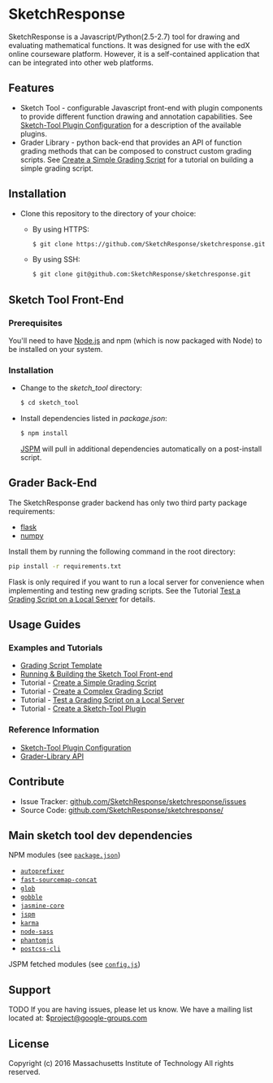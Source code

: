 SketchResponse
===========

SketchResponse is a Javascript/Python(2.5-2.7) tool for drawing and evaluating
mathematical functions. It was designed for use with the edX online
courseware platform. However, it is a self-contained application that can be
integrated into other web platforms.

Features
--------

- Sketch Tool - configurable Javascript front-end with plugin components to provide different
function drawing and annotation capabilities. See
[Sketch-Tool Plugin Configuration](docs/probconfig_plugins.md) for a description of the available
plugins.
- Grader Library - python back-end that provides an API of function grading methods that
can be composed to construct custom grading scripts. See
[Create a Simple Grading Script](docs/simple_grader.md) for a tutorial on building
a simple grading script.

Installation
------------

* Clone this repository to the directory of your choice:
  * By using HTTPS:

    ```sh
    $ git clone https://github.com/SketchResponse/sketchresponse.git
    ```
  * By using SSH:

    ```sh
    $ git clone git@github.com:SketchResponse/sketchresponse.git
    ```

## Sketch Tool Front-End

### Prerequisites

You'll need to have [Node.js](http://nodejs.org) and npm (which is now packaged with Node) to be installed on your system.

### Installation

* Change to the *sketch_tool* directory:

  ```sh
  $ cd sketch_tool
  ```

* Install dependencies listed in *package.json*:

  ```sh
  $ npm install
  ```
  [JSPM](http://jspm.io) will pull in additional dependencies automatically on a post-install script.

## Grader Back-End

The SketchResponse grader backend has only two third party package requirements:

* [flask](http://flask.pocoo.org/)
* [numpy](http://www.numpy.org/)

Install them by running the following command in the root directory:

```sh
pip install -r requirements.txt
```

Flask is only required if you want to run a local server for convenience when implementing and testing new grading scripts. See the Tutorial [Test a Grading Script on a Local Server](docs/local_test.md) for details.

Usage Guides
-----------

### Examples and Tutorials
- [Grading Script Template](docs/grader_template.py)
- [Running & Building the Sketch Tool Front-end](docs/sketch_tool_usage.md)
- Tutorial - [Create a Simple Grading Script](docs/simple_grader.md)
- Tutorial - [Create a Complex Grading Script](docs/complex_grader.md)
- Tutorial - [Test a Grading Script on a Local Server](docs/local_testing.md)
- Tutorial - [Create a Sketch-Tool Plugin](docs/create_plugin.md)

### Reference Information
- [Sketch-Tool Plugin Configuration](docs/probconfig_plugins.md)
- [Grader-Library API](https://SketchResponse.github.io/)


Contribute
----------

- Issue Tracker: [github.com/SketchResponse/sketchresponse/issues](https://github.com/SketchResponse/sketchresponse/issues)
- Source Code: [github.com/SketchResponse/sketchresponse/](https://github.com/SketchResponse/sketchresponse/)

## Main sketch tool dev dependencies

NPM modules (see [`package.json`](https://github.com/SketchResponse/sketchresponse/blob/master/sketch_tool/package.json))
* [`autoprefixer`](https://www.npmjs.com/package/autoprefixer)
* [`fast-sourcemap-concat`](https://www.npmjs.com/package/fast-sourcemap-concat)
* [`glob`](https://www.npmjs.com/package/glob)
* [`gobble`](https://www.npmjs.com/package/gobble)
* [`jasmine-core`](https://www.npmjs.com/package/jasmine-core)
* [`jspm`](https://www.npmjs.com/package/jspm)
* [`karma`](https://www.npmjs.com/package/karma)
* [`node-sass`](https://www.npmjs.com/package/node-sass)
* [`phantomjs`](https://www.npmjs.com/package/phantomjs)
* [`postcss-cli`](https://www.npmjs.com/package/postcss-cli)

JSPM fetched modules (see [`config.js`](https://github.com/SketchResponse/sketchresponse/blob/master/sketch_tool/config.js))


Support
-------

TODO
If you are having issues, please let us know.
We have a mailing list located at: $project@google-groups.com

License
-------

Copyright (c) 2016 Massachusetts Institute of Technology
All rights reserved.
